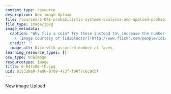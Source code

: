 ```yaml
---
content_type: resource
description: New image Upload
file: /courses/6-041-probabilistic-systems-analysis-and-applied-probability-spring-2006/b15329a0fed69709473ff90f7c6c9cbf_6-041s06-th.jpg
file_type: image/jpeg
image_metadata:
  caption: "Why flip a coin? Try these instead to\_increase the number of outcomes.\
    \ (Image courtesy of [Idiolector](http://www.flickr.com/people/idiolector/).)"
  credit: ''
  image-alt: Dice with assorted number of faces.
learning_resource_types: []
ocw_type: OCWImage
resourcetype: Image
title: 6-041s06-th.jpg
uid: b15329a0-fed6-9709-473f-f90f7c6c9cbf
---
```

New image Upload

